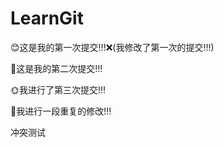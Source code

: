 # LearnGit

😊这是我的第一次提交!!!❌(我修改了第一次的提交!!!)



🐶这是我的第二次提交!!!



🌞我进行了第三次提交!!!


🐧我进行一段重复的修改!!!



冲突测试

